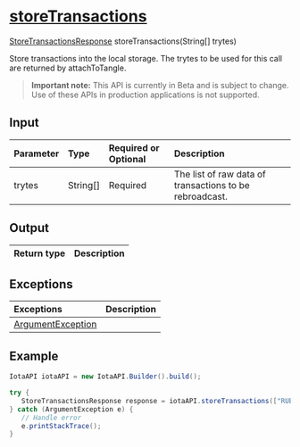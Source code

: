 
# [storeTransactions](https://github.com/iotaledger/iota-java/blob/dev/jota/src/main/java/jota/IotaAPICore.java#L497)
 [StoreTransactionsResponse](https://github.com/iotaledger/iota-java/blob/dev/jota/src/main/java/jota/dto/response/StoreTransactionsResponse.java) storeTransactions(String[] trytes)

Store transactions into the local storage. The trytes to be used for this call are returned by attachToTangle.
> **Important note:** This API is currently in Beta and is subject to change. Use of these APIs in production applications is not supported.

## Input
| Parameter       | Type | Required or Optional | Description |
|:---------------|:--------|:--------| :--------|
| trytes | String[] | Required | The list of raw data of transactions to be rebroadcast. |
    
## Output
| Return type | Description |
|--|--|

## Exceptions
| Exceptions     | Description |
|:---------------|:--------|
| [ArgumentException](https://github.com/iotaledger/iota-java/blob/dev/jota/src/main/java/jota/error/ArgumentException.java) |  |


 ## Example
 
 ```Java
 IotaAPI iotaAPI = new IotaAPI.Builder().build();

try { 
    StoreTransactionsResponse response = iotaAPI.storeTransactions(["RUBMODXK9QSY9GMTKHHFIBYCJEJQNKDUFNXEQYSETLXVMTXLTIOADTSLX9BCIDUWWVYOQEERVLFWPZDFCWWXQI9LCPALBOOCPXXEQWRFNCAEGQBHVGNYANRXUQRQICIYD9VIGZUCBJGHHI9NIUZDPDQPNORVGXWABD", "FZYSGMTDJKXOG9FABPIVZA9ERDDYUPWRJFIAYSOBSALTWWYFXDMCCZ9OOKQG9MAZTXJCDBNIFYXMHMJLOCW9NPVIFAJVARKYPBIHHQK9SBKPN9JSBOCGD9SELOOXHNLSXJZEJIYV9VXYLVADFFHASWAVHBJ9GMKNVE"]);
} catch (ArgumentException e) { 
    // Handle error
    e.printStackTrace(); 
}
 ```
